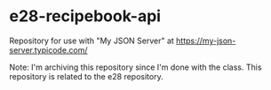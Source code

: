 # e28-recipebook-api
Repository for use with "My JSON Server" at https://my-json-server.typicode.com/

Note:
I'm archiving this repository since I'm done with the class. This repository is related to the e28 repository.
